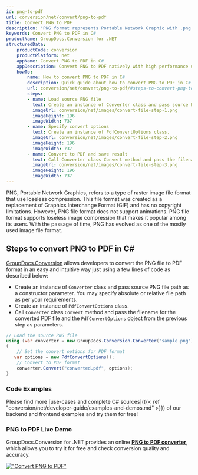 ```yaml
---
id: png-to-pdf
url: conversion/net/convert/png-to-pdf
title: Convert PNG to PDF
description: "PNG format represents Portable Network Graphic with .png extension. Learn how to convert PNG to PDF file programmatically in C# language using GroupDocs.Conversion for .NET library."
keywords: Convert PNG to PDF in C#
productName: GroupDocs.Conversion for .NET
structuredData:
    productCode: conversion
    productPlatform: net
    appName: Convert PNG to PDF in C#
    appDescription: Convert PNG to PDF natively with high performance using C# language and server side GroupDocs.Conversion for .NET APIs, without the use of any software like Microsoft or Open Office.
    howTo:
        name: How to convert PNG to PDF in C# 
        description: Quick guide about how to convert PNG to PDF in C# with high performance and accuracy.
        url: conversion/net/convert/png-to-pdf/#steps-to-convert-png-to-pdf-in-c
        steps:
        - name: Load source PNG file 
          text: Create an instance of Converter class and pass source PNG file path as a constructor parameter. You may specify absolute or relative file path as per your requirements. 
          imageUrl: conversion/net/images/convert-file-step-1.png
          imageHeight: 196
          imageWidth: 737
        - name: Specify convert options 
          text: Create an instance of PdfConvertOptions class.
          imageUrl: conversion/net/images/convert-file-step-2.png
          imageHeight: 196
          imageWidth: 737
        - name: Convert to PDF and save result 
          text: Call Converter class Convert method and pass the filename for the converted HTML file and the PdfConvertOptions object from the previous step as parameters.
          imageUrl: conversion/net/images/convert-file-step-3.png
          imageHeight: 196
          imageWidth: 737
---
```


PNG, Portable Network Graphics, refers to a type of raster image file format that use loseless compression. This file format was created as a replacement of Graphics Interchange Format (GIF) and has no copyright limitations. However, PNG file format does not support animations. PNG file format supports loseless image compression that makes it popular among its users. With the passage of time, PNG has evolved as one of the mostly used image file format.

## Steps to convert PNG to PDF in C#

[GroupDocs.Conversion](https://products.groupdocs.com/conversion/net) allows developers to convert the PNG file to PDF format in an easy and intuitive way just using a few lines of code as described below:

* Create an instance of `Converter` class and pass source PNG file path as a constructor parameter. You may specify absolute or relative file path as per your requirements. 
* Create an instance of `PdfConvertOptions` class.
* Call `Converter` class `Convert` method and pass the filename for the converted PDF file and the `PdfConvertOptions` object from the previous step as parameters.

```csharp
// Load the source PNG file
using (var converter = new GroupDocs.Conversion.Converter("sample.png"))
{
    // Set the convert options for PDF format
   var options = new PdfConvertOptions();
    // Convert to PDF format
    converter.Convert("converted.pdf", options);
}
```

### Code Examples

Please find more [use-cases and complete C# sources]({{< ref "conversion/net/developer-guide/examples-and-demos.md" >}}) of our backend and frontend examples and try them for free!

### PNG to PDF Live Demo

GroupDocs.Conversion for .NET provides an online [**PNG to PDF converter**](https://products.groupdocs.app/conversion/png-to-pdf), which allows you to try it for free and check conversion quality and accuracy.

[!["Convert PNG to PDF"](conversion/net/images/convert-to-pdf/convert-png-to-pdf.png)](https://products.groupdocs.app/conversion/png-to-pdf)
